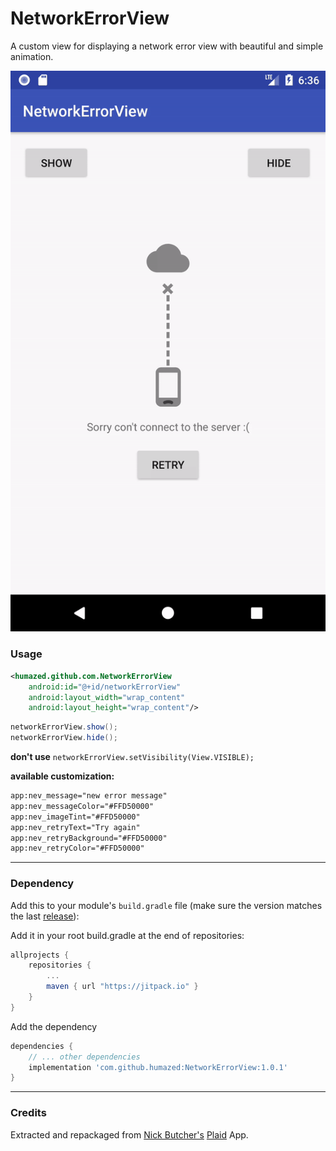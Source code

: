 # NetworkErrorView
A custom view for displaying a network error view with beautiful and simple animation.

![Alt text](screenShots/1.gif?raw=true)

### Usage

```xml
<humazed.github.com.NetworkErrorView
    android:id="@+id/networkErrorView"
    android:layout_width="wrap_content"
    android:layout_height="wrap_content"/>
```


```java
networkErrorView.show();
networkErrorView.hide();
```

**don't use** `networkErrorView.setVisibility(View.VISIBLE);`


**available customization:**
```xml
app:nev_message="new error message"
app:nev_messageColor="#FFD50000"
app:nev_imageTint="#FFD50000"
app:nev_retryText="Try again"
app:nev_retryBackground="#FFD50000"
app:nev_retryColor="#FFD50000"
```
---

### Dependency

Add this to your module's `build.gradle` file (make sure the version matches the last [release](https://github.com/humazed/RoomAssety/releases/latest)):

Add it in your root build.gradle at the end of repositories:

```gradle
allprojects {
	repositories {
		...
		maven { url "https://jitpack.io" }
	}
}
```

Add the dependency
```gradle
dependencies {
    // ... other dependencies
    implementation 'com.github.humazed:NetworkErrorView:1.0.1'
}
```
-----


### Credits

Extracted and repackaged from [Nick Butcher's](https://github.com/nickbutcher) [Plaid](https://github.com/nickbutcher/plaid) App.

